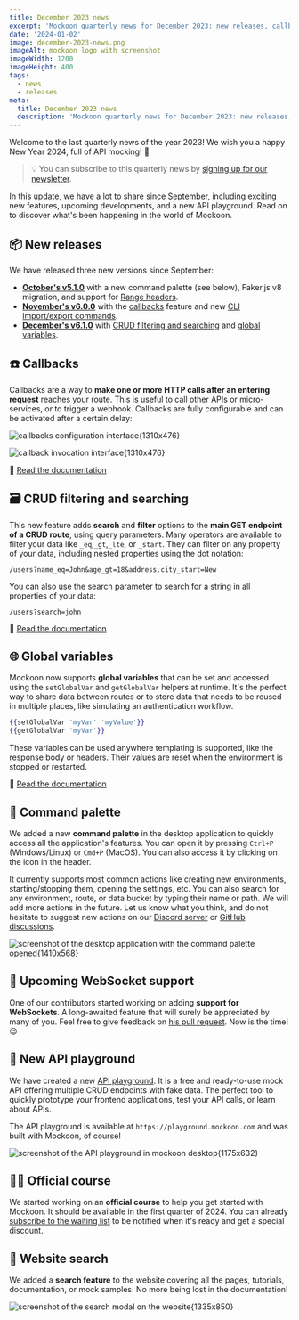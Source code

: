 ```yaml
---
title: December 2023 news
excerpt: 'Mockoon quarterly news for December 2023: new releases, callbacks, global variables, API playground, and more.'
date: '2024-01-02'
image: december-2023-news.png
imageAlt: mockoon logo with screenshot
imageWidth: 1200
imageHeight: 400
tags:
  - news
  - releases
meta:
  title: December 2023 news
  description: 'Mockoon quarterly news for December 2023: new releases, callbacks, global variables, API playground, and more.'
---
```


Welcome to the last quarterly news of the year 2023! We wish you a happy New Year 2024, full of API mocking! 🎉

> 💡 You can subscribe to this quarterly news by [signing up for our newsletter](/newsletter/).

In this update, we have a lot to share since [September](/blog/september-2023-news/), including exciting new features, upcoming developments, and a new API playground. Read on to discover what's been happening in the world of Mockoon.

## 📦 New releases

We have released three new versions since September:

- **[October's v5.1.0](/releases/5.1.0/)** with a new command palette (see below), Faker.js v8 migration, and support for [Range headers](/docs/latest/response-configuration/file-serving/#serving-a-range-of-bytes-from-a-file).
- **[November's v6.0.0](/releases/6.0.0/)** with the [callbacks](/docs/latest/callbacks/overview/) feature and new [CLI import/export commands](https://github.com/mockoon/mockoon/tree/main/packages/cli#import-command).
- **[December's v6.1.0](/releases/6.1.0/)** with [CRUD filtering and searching](/docs/latest/api-endpoints/crud-routes/#filtering-sorting-and-pagination-on-the-main-get-route) and [global variables](/docs/latest/global-variables/overview/).

## ☎️ Callbacks

Callbacks are a way to **make one or more HTTP calls after an entering request** reaches your route. This is useful to call other APIs or micro-services, or to trigger a webhook. Callbacks are fully configurable and can be activated after a certain delay:

![callbacks configuration interface{1310x476}](/images/blog/december-2023-news/callbacks-configuration-interface.png)

![callback invocation interface{1310x476}](/images/blog/december-2023-news/callbacks-invocation-interface.png)

📘&nbsp;[Read the documentation](/docs/latest/callbacks/overview/)

## 🗃️ CRUD filtering and searching

This new feature adds **search** and **filter** options to the **main GET endpoint of a CRUD route**, using query parameters. Many operators are available to filter your data like `_eq`,`_gt`,`_lte`, or `_start`. They can filter on any property of your data, including nested properties using the dot notation:

`/users?name_eq=John&age_gt=18&address.city_start=New`

You can also use the search parameter to search for a string in all properties of your data:

`/users?search=john`

📘&nbsp;[Read the documentation](/docs/latest/api-endpoints/crud-routes/#filtering-sorting-and-pagination-on-the-main-get-route)

## 🌐 Global variables

Mockoon now supports **global variables** that can be set and accessed using the `setGlobalVar` and `getGlobalVar` helpers at runtime. It's the perfect way to share data between routes or to store data that needs to be reused in multiple places, like simulating an authentication workflow.

```handlebars
{{setGlobalVar 'myVar' 'myValue'}}
{{getGlobalVar 'myVar'}}
```

These variables can be used anywhere templating is supported, like the response body or headers. Their values are reset when the environment is stopped or restarted.

📘&nbsp;[Read the documentation](/docs/latest/global-variables/overview/)

## 🎨 Command palette

We added a new **command palette** in the desktop application to quickly access all the application's features. You can open it by pressing `Ctrl+P` (Windows/Linux) or `Cmd+P` (MacOS). You can also access it by clicking on the icon in the header.

It currently supports most common actions like creating new environments, starting/stopping them, opening the settings, etc. You can also search for any environment, route, or data bucket by typing their name or path. We will add more actions in the future. Let us know what you think, and do not hesitate to suggest new actions on our [Discord server](https://discord.gg/FtJjkejKGp) or [GitHub discussions](https://github.com/mockoon/mockoon/discussions).

![screenshot of the desktop application with the command palette opened{1410x568}](/images/blog/december-2023-news/command-palette.png)

## 🔌 Upcoming WebSocket support

One of our contributors started working on adding **support for WebSockets**. A long-awaited feature that will surely be appreciated by many of you.
Feel free to give feedback on [his pull request](https://github.com/mockoon/mockoon/pull/1214). Now is the time! 😉

## 🛝 New API playground

We have created a new [API playground](https://mockoon.com/playground/). It is a free and ready-to-use mock API offering multiple CRUD endpoints with fake data. The perfect tool to quickly prototype your frontend applications, test your API calls, or learn about APIs.

The API playground is available at `https://playground.mockoon.com` and was built with Mockoon, of course!

![screenshot of the API playground in mockoon desktop{1175x632}](/images/blog/december-2023-news/creating-crud-endpoints-mockoon-desktop.png)

## 🧑‍🏫 Official course

We started working on an **official course** to help you get started with Mockoon. It should be available in the first quarter of 2024.
You can already [subscribe to the waiting list](/course/) to be notified when it's ready and get a special discount.

## 🔎 Website search

We added a **search feature** to the website covering all the pages, tutorials, documentation, or mock samples. No more being lost in the documentation!

![screenshot of the search modal on the website{1335x850}](/images/blog/december-2023-news/website-search.png)
